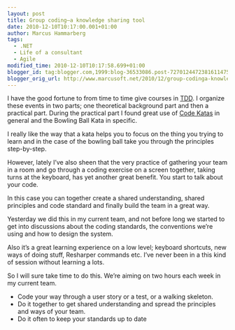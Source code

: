 ```yaml
---
layout: post
title: Group coding–a knowledge sharing tool
date: 2010-12-10T10:17:00.001+01:00
author: Marcus Hammarberg
tags:
  - .NET
  - Life of a consultant
  - Agile
modified_time: 2010-12-10T10:17:58.699+01:00
blogger_id: tag:blogger.com,1999:blog-36533086.post-7270124472381611475
blogger_orig_url: http://www.marcusoft.net/2010/12/group-codinga-knowledge-sharing-tool.html
---
```



I have the good fortune to from time to time give courses in
<a href="http://en.wikipedia.org/wiki/Test-driven_development"
target="_blank">TDD</a>. I organize these events in two parts; one
theoretical background part and then a practical part. During the
practical part I found great use of
<a href="http://codekata.pragprog.com" target="_blank">Code Katas</a> in
general and the Bowling Ball Kata in specific.

I really like the way that a kata helps you to focus on the thing you
trying to learn and in the case of the bowling ball take you through the
principles step-by-step.

However, lately I’ve also sheen that the very practice of gathering your
team in a room and go through a coding exercise on a screen together,
taking turns at the keyboard, has yet another great benefit. You start
to talk about your code.

In this case you can together create a shared understanding, shared
principles and code standard and finally build the team in a great way.

Yesterday we did this in my current team, and not before long we started
to get into discussions about the coding standards, the conventions
we’re using and how to design the system.

Also it’s a great learning experience on a low level; keyboard
shortcuts, new ways of doing stuff, Resharper commands etc. I’ve never
been in a this kind of session without learning a lots.

So I will sure take time to do this. We’re aiming on two hours each week
in my current team.

-   Code your way through a user story or a test, or a walking skeleton.
-   Do it together to get shared understanding and spread the principles
    and ways of your team.
-   Do it often to keep your standards up to date
